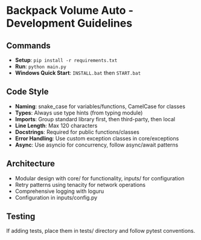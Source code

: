 # Backpack Volume Auto - Development Guidelines

## Commands
- **Setup**: `pip install -r requirements.txt`
- **Run**: `python main.py`
- **Windows Quick Start**: `INSTALL.bat` then `START.bat`

## Code Style
- **Naming**: snake_case for variables/functions, CamelCase for classes
- **Types**: Always use type hints (from typing module)
- **Imports**: Group standard library first, then third-party, then local
- **Line Length**: Max 120 characters
- **Docstrings**: Required for public functions/classes
- **Error Handling**: Use custom exception classes in core/exceptions
- **Async**: Use asyncio for concurrency, follow async/await patterns

## Architecture
- Modular design with core/ for functionality, inputs/ for configuration
- Retry patterns using tenacity for network operations
- Comprehensive logging with loguru
- Configuration in inputs/config.py

## Testing
If adding tests, place them in tests/ directory and follow pytest conventions.